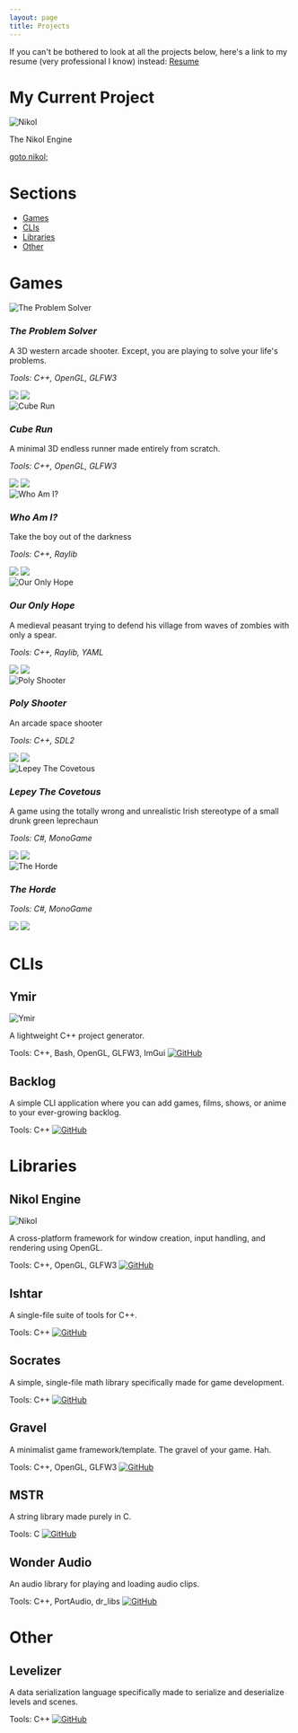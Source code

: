 ```yaml
---
layout: page
title: Projects
---
```


If you can't be bothered to look at all the projects below, here's a link to my resume (very professional I know) instead: [Resume](https://frodoalaska.github.io/assets/mohamedag_resume.pdf)  

# My Current Project
<div class="highlight">
    <img src="https://frodoalaska.github.io/assets/img/screenshots/engine-thingy.gif" alt="Nikol" class="project-image">
    <p class="highlight-text">The Nikol Engine</p> 
    <a href="#nikol-engine" class="project-link">goto nikol;</a>
</div>

# Sections
- [Games](#games)           
- [CLIs](#clis)         
- [Libraries](#libraries)       
- [Other](#other)               

# Games

<div class="projects-container">

<div class="project-card">
    <img src="https://frodoalaska.github.io/assets/img/screenshots/tps.png" alt="The Problem Solver" class="project-image">
    <div class="project-content">
        <h3 class="project-title"><em>The Problem Solver</em></h3>
        <p class="project-desc">A 3D western arcade shooter. Except, you are playing to solve your life's problems.</p>
        <p><em>Tools: C++, OpenGL, GLFW3</em></p>
        <a href="http://github.com/FrodoAlaska/TheProblemSolver" class="project-link"><img src="https://frodoalaska.github.io/assets/img/icons/github_icon.png"></a>
        <a href="https://frodoalaska.itch.io/the-problem-solver" class="project-link"><img src="https://frodoalaska.github.io/assets/img/icons/itch_icon.png"></a>
    </div>
</div>

<div class="project-card">
    <img src="https://frodoalaska.github.io/assets/img/screenshots/cube_run.png" alt="Cube Run" class="project-image">
    <div class="project-content">
        <h3 class="project-title"><em>Cube Run</em></h3>
        <p class="project-desc">A minimal 3D endless runner made entirely from scratch.</p>
        <p><em>Tools: C++, OpenGL, GLFW3</em></p>
        <a href="http://github.com/FrodoAlaska/CubeRun" class="project-link"><img src="https://frodoalaska.github.io/assets/img/icons/github_icon.png"></a>
        <a href="https://frodoalaska.itch.io/cube-run" class="project-link"><img src="https://frodoalaska.github.io/assets/img/icons/itch_icon.png"></a>
    </div>
</div>

<div class="project-card">
    <img src="https://frodoalaska.github.io/assets/img/screenshots/who-am-i.png" alt="Who Am I?" class="project-image">
    <div class="project-content">
        <h3 class="project-title"><em>Who Am I?</em></h3>
        <p class="project-desc">Take the boy out of the darkness</p>
        <p><em>Tools: C++, Raylib</em></p>
        <a href="http://github.com/FrodoAlaska/WhoAmI" class="project-link"><img src="https://frodoalaska.github.io/assets/img/icons/github_icon.png"></a>
        <a href="https://frodoalaska.itch.io/who-am-i" class="project-link"><img src="https://frodoalaska.github.io/assets/img/icons/itch_icon.png"></a>
    </div>
</div>

<div class="project-card">
    <img src="https://frodoalaska.github.io/assets/img/screenshots/ooh.png" alt="Our Only Hope" class="project-image">
    <div class="project-content">
        <h3 class="project-title"><em>Our Only Hope</em></h3>
        <p class="project-desc">A medieval peasant trying to defend his village from waves of zombies with only a spear.</p>
        <p><em>Tools: C++, Raylib, YAML</em></p>
        <a href="http://github.com/FrodoAlaska/OurOnlyHope" class="project-link"><img src="https://frodoalaska.github.io/assets/img/icons/github_icon.png"></a>
        <a href="https://frodoalaska.itch.io/our-only-hope" class="project-link"><img src="https://frodoalaska.github.io/assets/img/icons/itch_icon.png"></a>
    </div>
</div>

<div class="project-card"> 
    <img src="https://frodoalaska.github.io/assets/img/screenshots/poly-shooter.png" alt="Poly Shooter" class="project-image">
    <div class="project-content">
        <h3 class="project-title"><em>Poly Shooter</em></h3>
        <p class="project-desc">An arcade space shooter</p>
        <p><em>Tools: C++, SDL2</em></p>
        <a href="http://github.com/FrodoAlaska/PolyShooter" class="project-link"><img src="https://frodoalaska.github.io/assets/img/icons/github_icon.png"></a>
        <a href="https://frodoalaska.itch.io/poly-shooter" class="project-link"><img src="https://frodoalaska.github.io/assets/img/icons/itch_icon.png"></a>
    </div>
</div>

<div class="project-card"> 
    <img src="https://frodoalaska.github.io/assets/img/screenshots/lepey.png" alt="Lepey The Covetous" class="project-image">
    <div class="project-content">
        <h3 class="project-title"><em>Lepey The Covetous</em></h3>
        <p class="project-desc">A game using the totally wrong and unrealistic Irish stereotype of a small drunk green leprechaun</p>
        <p><em>Tools: C#, MonoGame</em></p>
        <a href="http://github.com/FrodoAlaska/LepeyTheCovetous" class="project-link"><img src="https://frodoalaska.github.io/assets/img/icons/github_icon.png"></a>
        <a href="https://frodoalaska.itch.io/lepey-the-covetous" class="project-link"><img src="https://frodoalaska.github.io/assets/img/icons/itch_icon.png"></a>
    </div>
</div>

<div class="project-card"> 
    <img src="https://frodoalaska.github.io/assets/img/screenshots/horde.png" alt="The Horde" class="project-image">
    <div class="project-content">
        <h3 class="project-title"><em>The Horde</em></h3>
        <p class="project-desc"A 2D top-down zombie shooter.></p>
        <p><em>Tools: C#, MonoGame</em></p>
        <a href="http://github.com/FrodoAlaska/TheHorde" class="project-link"><img src="https://frodoalaska.github.io/assets/img/icons/github_icon.png"></a>
        <a href="https://frodoalaska.itch.io/the-horde" class="project-link"><img src="https://frodoalaska.github.io/assets/img/icons/itch_icon.png"></a>
    </div>
</div>

</div>

# CLIs 

<div class="projects-container">

## **Ymir**

![Ymir](https://frodoalaska.github.io/assets/img/screenshots/ymir.png)

A lightweight C++ project generator.

Tools: C++, Bash, OpenGL, GLFW3, ImGui
[![GitHub](https://frodoalaska.github.io/assets/img/icons/github_icon.png)](http://github.com/FrodoAlaska/Ymir)                 

## **Backlog**

A simple CLI application where you can add games, films, shows, or anime to your ever-growing backlog.

Tools: C++
[![GitHub](https://frodoalaska.github.io/assets/img/icons/github_icon.png)](http://github.com/FrodoAlaska/Backlog)                  

# Libraries 

## **Nikol Engine**
 
![Nikol](https://frodoalaska.github.io/assets/img/screenshots/engine-thingy.gif)

A cross-platform framework for window creation, input handling, and rendering using OpenGL.

Tools: C++, OpenGL, GLFW3
[![GitHub](https://frodoalaska.github.io/assets/img/icons/github_icon.png)](http://github.com/FrodoAlaska/Nikol) 

## **Ishtar**

A single-file suite of tools for C++.

Tools: C++
[![GitHub](https://frodoalaska.github.io/assets/img/icons/github_icon.png)](http://github.com/FrodoAlaska/Ishtar)                   

## **Socrates** 

A simple, single-file math library specifically made for game development.

Tools: C++
[![GitHub](https://frodoalaska.github.io/assets/img/icons/github_icon.png)](http://github.com/FrodoAlaska/Socrates)                   

## **Gravel** 

A minimalist game framework/template. The gravel of your game. Hah.

Tools: C++, OpenGL, GLFW3
[![GitHub](https://frodoalaska.github.io/assets/img/icons/github_icon.png)](http://github.com/FrodoAlaska/Gravel)                   

## **MSTR**

A string library made purely in C.

Tools: C
[![GitHub](https://frodoalaska.github.io/assets/img/icons/github_icon.png)](http://github.com/FrodoAlaska/MSTR)                 

## **Wonder Audio**

An audio library for playing and loading audio clips.

Tools: C++, PortAudio, dr_libs
[![GitHub](https://frodoalaska.github.io/assets/img/icons/github_icon.png)](http://github.com/FrodoAlaska/WonderAudio)                 

</div>

# Other

## **Levelizer** 

A data serialization language specifically made to serialize and deserialize levels and scenes.

Tools: C++
[![GitHub](https://frodoalaska.github.io/assets/img/icons/github_icon.png)](http://github.com/FrodoAlaska/Levelizer)            
